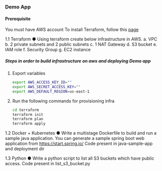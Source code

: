 ### Demo App

 #### Prerequisite
 You must have AWS account
 To install Terraform, follow this [page](https://learn.hashicorp.com/terraform/getting-started/install)


1.1 Terraform
● Using terraform create below infrastructure in AWS.
a. VPC
b. 2 private subnets and 2 public subnets
c. 1 NAT Gateway
d. S3 bucket
e. IAM role
f. Security Group
g. EC2 instance 
  

##### Steps in order to build infrastructure on aws and deploying Demo app
1. Export variables 
    ```bash
   export AWS_ACCESS_KEY_ID=""
   export AWS_SECRET_ACCESS_KEY=""
   export AWS_DEFAULT_REGION=us-east-1
   ```

2. Run the following commands for provisioning infra
   ```bash
   cd terraform
   terraform init
   terraform plan
   terraform apply
   ```

1.2 Docker + Kubernetes
● Write a multistage Dockerfile to build and run a sample java application. You can generate a
sample spring boot web application from https://start.spring.io/
Code present in java-sample-app and deployment dir

1.3 Python
● Write a python script to list all S3 buckets which have public access.
  Code present in list_s3_bucket.py


